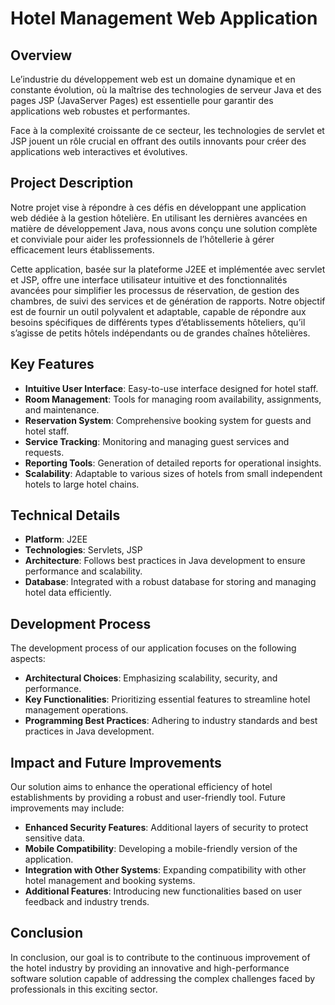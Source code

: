 # Hotel Management Web Application

## Overview

Le’industrie du développement web est un domaine dynamique et en constante évolution, où la maîtrise des technologies de serveur Java et des pages JSP (JavaServer Pages) est essentielle pour garantir des applications web robustes et performantes.

Face à la complexité croissante de ce secteur, les technologies de servlet et JSP jouent un rôle crucial en offrant des outils innovants pour créer des applications web interactives et évolutives.

## Project Description

Notre projet vise à répondre à ces défis en développant une application web dédiée à la gestion hôtelière. En utilisant les dernières avancées en matière de développement Java, nous avons conçu une solution complète et conviviale pour aider les professionnels de l’hôtellerie à gérer efficacement leurs établissements.

Cette application, basée sur la plateforme J2EE et implémentée avec servlet et JSP, offre une interface utilisateur intuitive et des fonctionnalités avancées pour simplifier les processus de réservation, de gestion des chambres, de suivi des services et de génération de rapports. Notre objectif est de fournir un outil polyvalent et adaptable, capable de répondre aux besoins spécifiques de différents types d’établissements hôteliers, qu’il s’agisse de petits hôtels indépendants ou de grandes chaînes hôtelières.

## Key Features

- **Intuitive User Interface**: Easy-to-use interface designed for hotel staff.
- **Room Management**: Tools for managing room availability, assignments, and maintenance.
- **Reservation System**: Comprehensive booking system for guests and hotel staff.
- **Service Tracking**: Monitoring and managing guest services and requests.
- **Reporting Tools**: Generation of detailed reports for operational insights.
- **Scalability**: Adaptable to various sizes of hotels from small independent hotels to large hotel chains.

## Technical Details

- **Platform**: J2EE
- **Technologies**: Servlets, JSP
- **Architecture**: Follows best practices in Java development to ensure performance and scalability.
- **Database**: Integrated with a robust database for storing and managing hotel data efficiently.

## Development Process

The development process of our application focuses on the following aspects:

- **Architectural Choices**: Emphasizing scalability, security, and performance.
- **Key Functionalities**: Prioritizing essential features to streamline hotel management operations.
- **Programming Best Practices**: Adhering to industry standards and best practices in Java development.

## Impact and Future Improvements

Our solution aims to enhance the operational efficiency of hotel establishments by providing a robust and user-friendly tool. Future improvements may include:

- **Enhanced Security Features**: Additional layers of security to protect sensitive data.
- **Mobile Compatibility**: Developing a mobile-friendly version of the application.
- **Integration with Other Systems**: Expanding compatibility with other hotel management and booking systems.
- **Additional Features**: Introducing new functionalities based on user feedback and industry trends.

## Conclusion

In conclusion, our goal is to contribute to the continuous improvement of the hotel industry by providing an innovative and high-performance software solution capable of addressing the complex challenges faced by professionals in this exciting sector.
